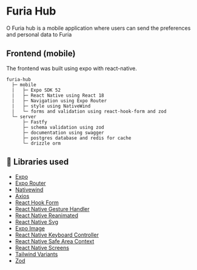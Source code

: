 # Furia Hub

O Furia hub is a mobile application where users can send the preferences and personal data to Furia

## Frontend (mobile)

The frontend was built using expo with react-native.

```text
furia-hub
  ├─ mobile
  |   ├─ Expo SDK 52
  |   ├─ React Native using React 18
  |   ├─ Navigation using Expo Router
  |   ├─ style using NativeWind
  |   └─ forms and validation using react-hook-form and zod
  └─ server
      ├─ Fastfy
      ├─ schema validation using zod
      ├─ documentation using swagger
      ├─ postgres database and redis for cache
      └─ drizzle orm
```

## 💎 Libraries used

- [Expo](https://docs.expo.io/)
- [Expo Router](https://docs.expo.dev/router/introduction/)
- [Nativewind](https://www.nativewind.dev/v4/overview)
- [Axios](https://axios-http.com/docs/intro)
- [React Hook Form](https://react-hook-form.com/)
- [React Native Gesture Handler](https://docs.swmansion.com/react-native-gesture-handler/docs/)
- [React Native Reanimated](https://docs.swmansion.com/react-native-reanimated/docs/)
- [React Native Svg](https://github.com/software-mansion/react-native-svg)
- [Expo Image](https://docs.expo.dev/versions/unversioned/sdk/image/)
- [React Native Keyboard Controller](https://github.com/kirillzyusko/react-native-keyboard-controller)
- [React Native Safe Area Context](https://github.com/th3rdwave/react-native-safe-area-context)
- [React Native Screens](https://github.com/software-mansion/react-native-screens)
- [Tailwind Variants](https://www.tailwind-variants.org/)
- [Zod](https://zod.dev/)
